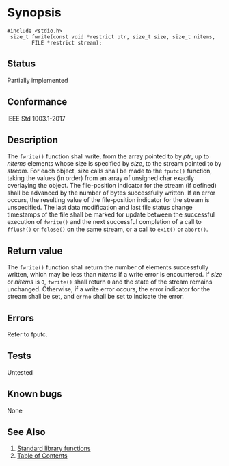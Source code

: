# Synopsis 
`#include <stdio.h>`</br>
` size_t fwrite(const void *restrict ptr, size_t size, size_t nitems,`</br>
`        FILE *restrict stream);`</br>

## Status
Partially implemented
## Conformance
IEEE Std 1003.1-2017
## Description


The `fwrite()` function shall write, from the array pointed to by _ptr_, up to _nitems_ elements whose size is
specified by _size_, to the stream pointed to by _stream_. For each object, size calls shall be made to the `fputc()` function, taking the values (in order) from an array of unsigned char
exactly overlaying the object. The file-position indicator for the stream (if defined) shall be advanced by the number of bytes
successfully written. If an error occurs, the resulting value of the file-position indicator for the stream is unspecified.
The
last data modification and last file status change timestamps of the file shall be marked for update between the successful
execution of `fwrite()` and the next successful completion of a call to `fflush()`
or `fclose()` on the same stream, or a call to `exit()` or `abort()`. 


## Return value


The `fwrite()` function shall return the number of elements successfully written, which may be less than _nitems_ if a write error is encountered. If _size_ or _nitems_ is `0`, `fwrite()` shall return `0` and the state of the stream remains unchanged. Otherwise, if a write error occurs, the error indicator for the stream shall be set, and `errno` shall be set to indicate the error.


## Errors


Refer to fputc.




## Tests

Untested

## Known bugs

None

## See Also 
1. [Standard library functions](../README.md)
2. [Table of Contents](../../../README.md)
